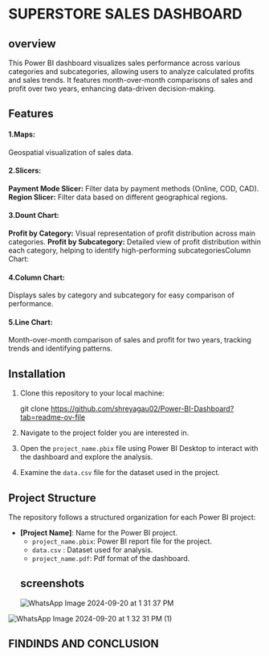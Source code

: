 # SUPERSTORE SALES DASHBOARD
## overview
This Power BI dashboard visualizes sales performance across various categories and subcategories, allowing users to analyze calculated profits and sales trends.  It features month-over-month comparisons of sales and profit over two years, enhancing data-driven decision-making.




## Features
#### 1.Maps: 

Geospatial visualization of sales data.
#### 2.Slicers:
 **Payment Mode Slicer:** Filter data by payment methods (Online, COD, CAD).
**Region Slicer:** Filter data based on different geographical regions.
#### 3.Dount Chart:

**Profit by Category:** Visual representation of profit distribution across main categories.
**Profit by Subcategory:** Detailed view of profit distribution within each category, helping to identify high-performing subcategoriesColumn Chart:
#### 4.Column Chart:
Displays sales by category and subcategory for easy comparison of performance.
#### 5.Line Chart:
Month-over-month comparison of sales and profit for two years, tracking trends and identifying patterns.

## Installation
1. Clone this repository to your local machine:


   git clone https://github.com/shreyagau02/Power-BI-Dashboard?tab=readme-ov-file

2. Navigate to the project folder you are interested in.

3. Open the `project_name.pbix` file using Power BI Desktop to interact with the dashboard and explore the analysis.

4. Examine the `data.csv` file for the dataset used in the project.
 ## Project Structure
The repository follows a structured organization for each Power BI project:

- **[Project Name]**:  Name for the Power BI project.
  - `project_name.pbix`: Power BI report file for the project.
  - `data.csv` : Dataset used for analysis.
  - `project_name.pdf`: Pdf format of the dashboard.
  ## screenshots
   ![WhatsApp Image 2024-09-20 at 1 31 37 PM](https://github.com/user-attachments/assets/c3d36a47-05a4-4cb6-9193-0d331ec70b63)

![WhatsApp Image 2024-09-20 at 1 32 31 PM (1)](https://github.com/user-attachments/assets/3e80b190-a8d6-42d4-91e6-7e59a6b505e3)
## FINDINDS AND CONCLUSION

